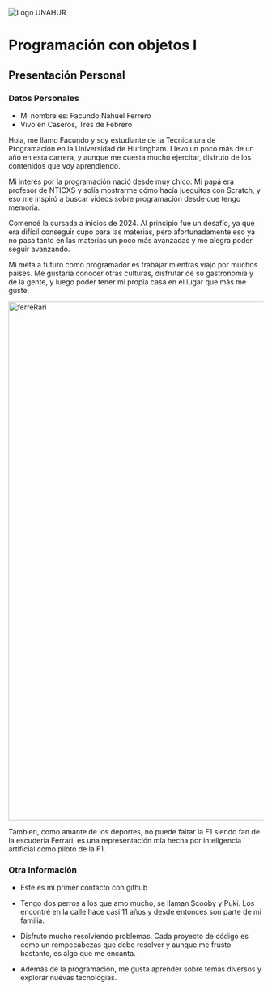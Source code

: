 ![Logo UNAHUR](./UNAHUR.png)

# Programación con objetos I
## Presentación Personal

### Datos Personales
- Mi nombre es: Facundo Nahuel Ferrero
- Vivo en Caseros, Tres de Febrero

Hola, me llamo Facundo y soy estudiante de la Tecnicatura de Programación en la Universidad de Hurlingham. Llevo un poco más de un año en esta carrera, y aunque me cuesta mucho ejercitar, disfruto de los contenidos que voy aprendiendo.

Mi interés por la programación nació desde muy chico. Mi papá era profesor de NTICXS y solía mostrarme cómo hacía jueguitos con Scratch, y eso me inspiró a buscar videos sobre programación desde que tengo memoria. 

Comencé la cursada a inicios de 2024. Al principio fue un desafío, ya que era difícil conseguir cupo para las materias, pero afortunadamente eso ya no pasa tanto en las materias un poco más avanzadas y me alegra poder seguir avanzando.

Mi meta a futuro como programador es trabajar mientras viajo por muchos países. Me gustaría conocer otras culturas, disfrutar de su gastronomía y de la gente, y luego poder tener mi propia casa en el lugar que más me guste.


<img width="1024" height="1024" alt="ferreRari" src="https://github.com/user-attachments/assets/524e2453-bed1-47a2-9a4c-6b31fd923a5a" />

Tambien, como amante de los deportes, no puede faltar la F1 siendo fan de la escuderia Ferrari, es una representación mía hecha por inteligencia artificial como piloto de la F1.


### Otra Información
- Este es mi primer contacto con github

- Tengo dos perros a los que amo mucho, se llaman Scooby y Puki. Los encontré en la calle hace casi 11 años y desde entonces son parte de mi familia.

- Disfruto mucho resolviendo problemas. Cada proyecto de código es como un rompecabezas que debo resolver y aunque me frusto bastante, es algo que me encanta.

- Además de la programación, me gusta aprender sobre temas diversos y explorar nuevas tecnologías.
